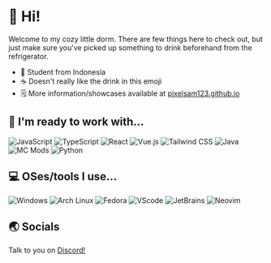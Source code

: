 # 👋 Hi!

Welcome to my cozy little dorm. There are few things here to check out, but just make sure you've picked up something to drink beforehand from the refrigerator.

- 🏢 Student from Indonesia
- ☕ Doesn't really like the drink in this emoji
- 🗒️ More information/showcases available at [pixelsam123.github.io](https://pixelsam123.github.io)

## 🔧 I'm ready to work with...

![JavaScript](https://img.shields.io/badge/JavaScript-48494B?style=for-the-badge&logo=javascript&logoColor=F7DF1E) ![TypeScript](https://img.shields.io/badge/TypeScript-48494B?style=for-the-badge&logo=typescript&logoColor=white) ![React](https://img.shields.io/badge/React-48494B?style=for-the-badge&logo=react&logoColor=61DAFB) ![Vue.js](https://img.shields.io/badge/Vue.js-48494B?style=for-the-badge&logo=vue.js&logoColor=4FC08D) ![Tailwind CSS](https://img.shields.io/badge/Tailwind_CSS-48494B?style=for-the-badge&logo=tailwind-css&logoColor=38B2AC) ![Java](https://img.shields.io/badge/Java-48494B?style=for-the-badge&logo=openjdk&logoColor=white) ![MC Mods](https://img.shields.io/badge/MC%20Mods-48494B?style=for-the-badge&logo=minecraft&logoColor=62B47A) ![Python](https://img.shields.io/badge/Python-48494B?style=for-the-badge&logo=python&logoColor=white)

## 💻 OSes/tools I use...

![Windows](https://img.shields.io/badge/Windows-48494B?style=for-the-badge&logo=windows&logoColor=white) ![Arch Linux](https://img.shields.io/badge/Arch_Linux-48494B?style=for-the-badge&logo=arch-linux&logoColor=1793D1) ![Fedora](https://img.shields.io/badge/Fedora-48494B?style=for-the-badge&logo=fedora&logoColor=white) ![VScode](https://img.shields.io/badge/VSCode-48494B?style=for-the-badge&logo=visual%20studio%20code&logoColor=0078D4) ![JetBrains](https://img.shields.io/badge/JetBrains-48494B?style=for-the-badge&logo=intellij-idea&logoColor=white) ![Neovim](https://img.shields.io/badge/Neovim-48494B?&style=for-the-badge&logo=neovim&logoColor=2357A143)

## 🌏 Socials

Talk to you on [Discord!](https://discord.gg/EbHRNrvXqm)
